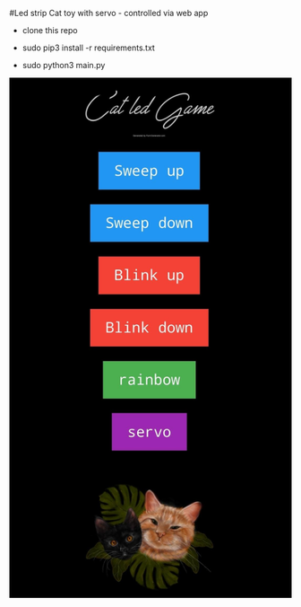 #Led strip Cat toy with servo - controlled via web app

* clone this repo 

* sudo pip3 install -r requirements.txt

* sudo python3 main.py

![alt text](https://github.com/MeWs-byte/LedCatGame/blob/master/catWebApp.jpeg)

